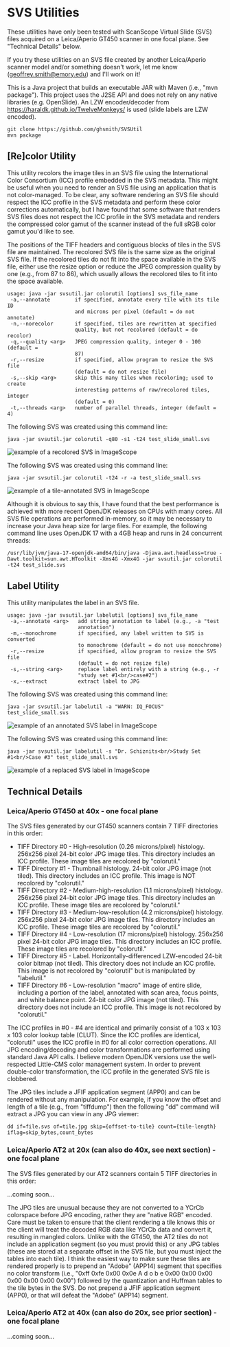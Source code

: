 # SVS Utilities

These utilities have only been tested with ScanScope Virtual Slide (SVS) files acquired on a Leica/Aperio GT450 scanner in one focal plane. See "Technical Details" below.

If you try these utilities on an SVS file created by another Leica/Aperio scanner model and/or something doesn't work, let me know (geoffrey.smith@emory.edu) and I'll work on it!

This is a Java project that builds an executable JAR with Maven (i.e., "mvn package"). This project uses the J2SE API and does not rely on any native libraries (e.g. OpenSlide). An LZW encoder/decoder from https://haraldk.github.io/TwelveMonkeys/ is used (slide labels are LZW encoded).

```
git clone https://github.com/ghsmith/SVSUtil
mvn package
```

## [Re]color Utility

This utility recolors the image tiles in an SVS file using the International Color Consortium (ICC) profile embedded in the SVS metadata.
This might be useful when you need to render an SVS file using an application that is not color-managed.
To be clear, any software rendering an SVS file should respect the ICC profile in the SVS metadata and perform these color corrections automatically, but I have found that some software that renders SVS files does not respect the ICC profile in the SVS metadata and renders the compressed color gamut of the scanner instead of the full sRGB color gamut you'd like to see.

The positions of the TIFF headers and contiguous blocks of tiles in the SVS file are maintained.
The recolored SVS file is the same size as the original SVS file.
If the recolored tiles do not fit into the space available in the SVS file, either use the resize option or reduce the JPEG compression quality by one (e.g., from 87 to 86), which usually allows the recolored tiles to fit into the space available.

```
usage: java -jar svsutil.jar colorutil [options] svs_file_name
 -a,--annotate        if specified, annotate every tile with its tile ID
                      and microns per pixel (default = do not annotate)
 -n,--norecolor       if specified, tiles are rewritten at specified
                      quality, but not recolored (default = do recolor)
 -q,--quality <arg>   JPEG compression quality, integer 0 - 100 (default =
                      87)
 -r,--resize          if specified, allow program to resize the SVS file
                      (default = do not resize file)
 -s,--skip <arg>      skip this many tiles when recoloring; used to create
                      interesting patterns of raw/recolored tiles, integer
                      (default = 0)
 -t,--threads <arg>   number of parallel threads, integer (default = 4)
```

The following SVS was created using this command line:

`java -jar svsutil.jar colorutil -q80 -s1 -t24 test_slide_small.svs`
  
![example of a recolored SVS in ImageScope](recolor_example.png)

The following SVS was created using this command line:

`java -jar svsutil.jar colorutil -t24 -r -a test_slide_small.svs`
  
![example of a tile-annotated SVS in ImageScope](tile_annotate_example.png)

Although it is obvious to say this, I have found that the best performance is achieved with more recent OpenJDK releases on CPUs with many cores. All SVS file operations are performed in-memory, so it may be necessary to increase your Java heap size for large files. For example, the following command line uses OpenJDK 17 with a 4GB heap and runs in 24 concurrent threads:

`/usr/lib/jvm/java-17-openjdk-amd64/bin/java -Djava.awt.headless=true -Dawt.toolkit=sun.awt.HToolkit -Xms4G -Xmx4G -jar svsutil.jar colorutil -t24 test_slide.svs`

## Label Utility

This utility manipulates the label in an SVS file.

```
usage: java -jar svsutil.jar labelutil [options] svs_file_name
 -a,--annotate <arg>   add string annotation to label (e.g., -a "test
                       annotation")
 -m,--monochrome       if specified, any label written to SVS is converted
                       to monochrome (default = do not use monochrome)
 -r,--resize           if specified, allow program to resize the SVS file
                       (default = do not resize file)
 -s,--string <arg>     replace label entirely with a string (e.g., -r
                       "study set #1<br/>case#2")
 -x,--extract          extract label to JPG
```
The following SVS was created using this command line:

`java -jar svsutil.jar labelutil -a "WARN: IQ_FOCUS" test_slide_small.svs`
  
![example of an annotated SVS label in ImageScope](annotate_example.png)

The following SVS was created using this command line:

`java -jar svsutil.jar labelutil -s "Dr. Schiznits<br/>Study Set #1<br/>Case #3" test_slide_small.svs`
  
![example of a replaced SVS label in ImageScope](relabel_example.png)

## Technical Details

### Leica/Aperio GT450 at 40x - one focal plane

The SVS files generated by our GT450 scanners contain 7 TIFF directories in this order:

- TIFF Directory #0 - High-resolution (0.26 microns/pixel) histology. 256x256 pixel 24-bit color JPG image tiles. This directory includes an ICC profile. These image tiles are recolored by "colorutil."
- TIFF Directory #1 - Thumbnail histology. 24-bit color JPG image (not tiled). This directory includes an ICC profile. This image is NOT recolored by "colorutil."
- TIFF Directory #2 - Medium-high-resolution (1.1 microns/pixel) histology. 256x256 pixel 24-bit color JPG image tiles. This directory includes an ICC profile. These image tiles are recolored by "colorutil."
- TIFF Directory #3 - Medium-low-resolution (4.2 microns/pixel) histology. 256x256 pixel 24-bit color JPG image tiles. This directory includes an ICC profile. These image tiles are recolored by "colorutil."
- TIFF Directory #4 - Low-resolution (17 microns/pixel) histology. 256x256 pixel 24-bit color JPG image tiles. This directory includes an ICC profile. These image tiles are recolored by "colorutil."
- TIFF Directory #5 - Label. Horizontally-differenced LZW-encoded 24-bit color bitmap (not tiled). This directory does not include an ICC profile. This image is not recolored by "colorutil" but is manipulated by "labelutil."
- TIFF Directory #6 - Low-resolution "macro" image of entire slide, including a portion of the label, annotated with scan area, focus points, and white balance point. 24-bit color JPG image (not tiled). This directory does not include an ICC profile. This image is not recolored by "colorutil."

The ICC profiles in #0 - #4 are identical and primarily consist of a 103 x 103 x 103 color lookup table (CLUT). Since the ICC profiles are identical, "colorutil" uses the ICC profile in #0 for all color correction operations. All JPG encoding/decoding and color transformations are performed using standard Java API calls. I believe modern OpenJDK versions use the well-respected Little-CMS color management system. In order to prevent double-color transformation, the ICC profile in the generated SVS file is clobbered.

The JPG tiles include a JFIF application segment (APP0) and can be rendered without any manipulation. For example, if you know the offset and length of a tile (e.g., from "tiffdump") then the following "dd" command will extract a JPG you can view in any JPG viewer:

`dd if=file.svs of=tile.jpg skip={offset-to-tile} count={tile-length} iflag=skip_bytes,count_bytes`

### Leica/Aperio AT2 at 20x (can also do 40x, see next section) - one focal plane

The SVS files generated by our AT2 scanners contain 5 TIFF directories in this order:

...coming soon...
 
The JPG tiles are unusual because they are not converted to a YCrCb colorspace before JPG encoding, rather they are "native RGB" encoded. Care must be taken to ensure that the client rendering a tile knows this or the client will treat the decoded RGB data like YCrCb data and convert it, resulting in mangled colors. Unlike with the GT450, the AT2 tiles do not include an application segment (so you must provid this) or any JPG tables (these are stored at a separate offset in the SVS file, but you must inject the tables into each tile). I think the easiest way to make sure these tiles are rendered properly is to prepend an "Adobe" (APP14) segment that specifies no color transform (i.e., "0xff 0xfe 0x00 0x0e A d o b e 0x00 0x00 0x00 0x00 0x00 0x00 0x00") followed by the quantization and Huffman tables to the tile bytes in the SVS. Do not prepend a JFIF application segment (APP0), or that will defeat the "Adobe" (APP14) segment.
 
 ### Leica/Aperio AT2 at 40x (can also do 20x, see prior section) - one focal plane

...coming soon...
 
